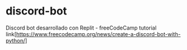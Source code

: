 # discord-bot
Discord bot desarrollado con Replit - freeCodeCamp tutorial
link[https://www.freecodecamp.org/news/create-a-discord-bot-with-python/]
